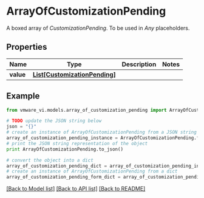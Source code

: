 # ArrayOfCustomizationPending

A boxed array of *CustomizationPending*. To be used in *Any* placeholders. 

## Properties
Name | Type | Description | Notes
------------ | ------------- | ------------- | -------------
**value** | [**List[CustomizationPending]**](CustomizationPending.md) |  | 

## Example

```python
from vmware_vi.models.array_of_customization_pending import ArrayOfCustomizationPending

# TODO update the JSON string below
json = "{}"
# create an instance of ArrayOfCustomizationPending from a JSON string
array_of_customization_pending_instance = ArrayOfCustomizationPending.from_json(json)
# print the JSON string representation of the object
print ArrayOfCustomizationPending.to_json()

# convert the object into a dict
array_of_customization_pending_dict = array_of_customization_pending_instance.to_dict()
# create an instance of ArrayOfCustomizationPending from a dict
array_of_customization_pending_form_dict = array_of_customization_pending.from_dict(array_of_customization_pending_dict)
```
[[Back to Model list]](../README.md#documentation-for-models) [[Back to API list]](../README.md#documentation-for-api-endpoints) [[Back to README]](../README.md)


